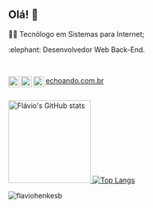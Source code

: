 ## Olá! 👋

<p>👨‍💻 Tecnólogo em Sistemas para Internet;</p>
<p>:elephant: Desenvolvedor Web Back-End.</p>

<br/>

<p>
  <a target="_blank" href="https://www.linkedin.com/in/fl%C3%A1vio-henkes-bagestan-a06098ba/">
    <img align="left" alt="LinkdeIN" width="22px" src="https://cdn1.iconfinder.com/data/icons/logotypes/32/circle-linkedin-256.png" />
  </a>
  <a target="_blank" href="https://www.instagram.com/flavio_henkesb/">
    <img align="left" alt="Instagram" width="22px" src="https://cdn3.iconfinder.com/data/icons/2018-social-media-logotypes/1000/2018_social_media_popular_app_logo_instagram-256.png" />
  </a>
  <a target="_blank" href="mailto:flaviohenkes@gmail.com">
    <img align="left" alt="Gmail" width="22px" src="https://cdn2.iconfinder.com/data/icons/social-icons-circular-color/512/gmail-256.png" />
  </a>
  <a  href="https://echoando.com.br" target="_blank">
    echoando.com.br
  </a>
</p>

<br/>

<a href="https://github.com/flaviohenkesb/github-readme-stats">
  <img src="https://github-readme-stats.vercel.app/api?username=flaviohenkesb&count_private=true&show_icons=true&theme=dark&locale=pt-br" alt="Flávio's GitHub stats" height="165" />
</a>
<a href="https://github.com/flaviohenkesb">
  <img src="https://github-readme-stats.vercel.app/api/top-langs/?username=flaviohenkesb&layout=compact&theme=dark&show_icons=true&locale=pt-br" alt="Top Langs" style="max-height=165px;" />
</a>
<p align="left"> <img src="https://komarev.com/ghpvc/?username=flaviohenkesb&label=Profile%20views&color=0e75b6&style=flat" alt="flaviohenkesb" /> </p>
<!--
**flaviohenkesb/flaviohenkesb** is a ✨ _special_ ✨ repository because its `README.md` (this file) appears on your GitHub profile.
-->
